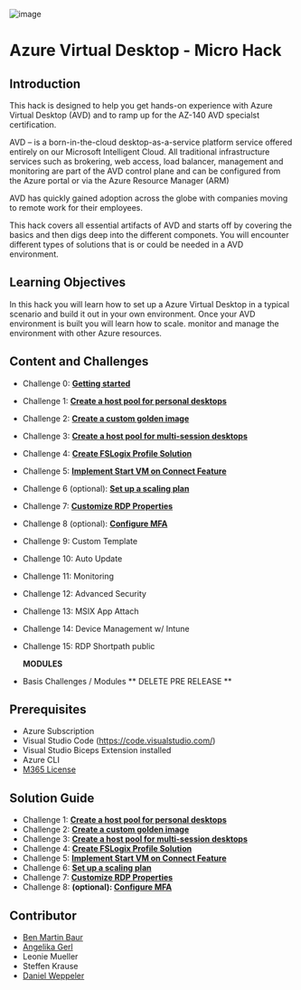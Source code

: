 ![image](Images/MicroHack_Logo_1.png)

# Azure Virtual Desktop - Micro Hack

## Introduction

This hack is designed to help you get hands-on experience with Azure Virtual Desktop (AVD) and to ramp up for the AZ-140 AVD specialst certification. 

AVD – is a born-in-the-cloud desktop-as-a-service platform service offered entirely on our Microsoft Intelligent Cloud. 
All traditional infrastructure services such as brokering, web access, load balancer, management and monitoring are part of the AVD control plane and can be configured from the Azure portal or via the Azure Resource Manager (ARM)

AVD has quickly gained adoption across the globe with companies moving to remote work for their employees. 

This hack covers all essential artifacts of AVD and starts off by covering the basics and then digs deep into the different componets. You will encounter different types of solutions that is or could be needed in a AVD environment. 

## Learning Objectives

In this hack you will learn how to set up a Azure Virtual Desktop in a typical scenario and build it out in your own environment. Once your AVD environment is built you will learn how to scale. monitor and manage the environment with other Azure resources. 

## Content and Challenges

- Challenge 0: **[Getting started](Challenges/00-Pre-Reqs.md)**
- Challenge 1: **[Create a host pool for personal desktops](Challenges/01-Personal-Hostpools.md)**
- Challenge 2: **[Create a custom golden image](Challenges/02-Create-a-custom-golden-image.md)**
- Challenge 3: **[Create a host pool for multi-session desktops](Challenges/03-multi-session-Hostpools.md)**
- Challenge 4: **[Create FSLogix Profile Solution](Challenges/04-Implement-FSLogix-Profile-Solution.md)**
- Challenge 5: **[Implement Start VM on Connect Feature](Challenges/05-start-VM-on-connect.md)**
- Challenge 6 (optional): **[Set up a scaling plan](Challenges/06-scaling-plan.md)**
- Challenge 7: **[Customize RDP Properties](Challenges/07-RDP-properties.md)**
- Challenge 8 (optional): **[Configure MFA](Challenges/08-Configure-MFA.md)**
- Challenge 9: Custom Template
- Challenge 10: Auto Update
- Challenge 11: Monitoring
- Challenge 12: Advanced Security
- Challenge 13: MSIX App Attach
- Challenge 14: Device Management w/ Intune
- Challenge 15: RDP Shortpath public

  **MODULES**
- Basis Challenges / Modules ** DELETE PRE RELEASE **

## Prerequisites

- Azure Subscription
- Visual Studio Code (https://code.visualstudio.com/)
- Visual Studio Biceps Extension installed
- Azure CLI 
- [M365 License](https://docs.microsoft.com/en-us/azure/virtual-desktop/overview#requirements)

## Solution Guide

- Challenge 1: **[Create a host pool for personal desktops](Solutionguide/01-Personal-Hostpools-solution.md)**
- Challenge 2: **[Create a custom golden image](Solutionguide/02-Create-a-custom-golden-image.md)**
- Challenge 3: **[Create a host pool for multi-session desktops](Solutionguide/03-multi-session-Hostpools-solution.md)**
- Challenge 4: **[Create FSLogix Profile Solution](Solutionguide/04-Implement-FSLogix-Profile-Solution.md)**
- Challenge 5: **[Implement Start VM on Connect Feature](Solutionguide/05-start-VM-on-connect-solution.md)**
- Challenge 6: **[Set up a scaling plan](Solutionguide/06-scaling-plan-solution.md)**
- Challenge 7: **[Customize RDP Properties](Solutionguide/07-RDP-properties-solution.md)**
- Challenge 8: **(optional): [Configure MFA](Solutionguide/08-Configure-MFA.md)**

## Contributor
- [Ben Martin Baur](https://www.linkedin.com/in/ben-martin-baur/)
- [Angelika Gerl](https://www.linkedin.com/in/angelika-gerl/)
- Leonie Mueller
- Steffen Krause
- [Daniel Weppeler](https://www.linkedin.com/in/daniel-weppeler/)
